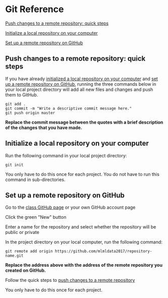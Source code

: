 # Git Reference

[Push changes to a remote repository: quick steps](#Push-changes-to-a-remote-repository-quick-steps)

[Initialize a local repository on your computer](#initialize-a-local-repository-on-your-computer)

[Set up a remote repository on GitHub](#Set-up-a-remote-repository-on-GitHub)

## Push changes to a remote repository: quick steps

If you have already [initialized a local repository on your computer](#Initialize-a-local-repository-on-your-computer) and [set up a remote repository on GitHub](#Set-up-a-remote-repository-on-GitHub), running the three commands below in your local project directory will add all new files and changes and push them to GitHub.

```
git add .
git commit -m "Write a descriptive commit message here."
git push origin master
```
__Replace the commit message between the quotes with a brief description of the changes that you have made.__

## Initialize a local repository on your computer

Run the following command in your local project directory:

```
git init
```

You only have to do this once for each project. You do not have to run this command in sub-directories.

## Set up a remote repository on GitHub

Go to the [class GitHub page](https://github.com/mlmldata2017) or your own GitHub account page

Click the green "New" button

Enter a name for the repository and select whether the repository will be public or private

In the project directory on your local computer, run the following command:
```
git remote add origin https://github.com/mlmldata2017/repository-name.git
```

__Replace the address above with the address of the remote repository you created on GitHub.__

Follow the quick steps to [push changes to a remote repository](#Push-changes-to-a-remote-repository:-quick-steps)

You only have to do this once for each project.
